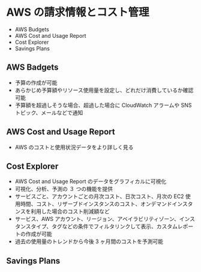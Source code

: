 # AWS の請求情報とコスト管理

* AWS Budgets
* AWS Cost and Usage Report
* Cost Explorer
* Savings Plans

## AWS Badgets
* 予算の作成が可能
* あらかじめ予算額やリソース使用量を設定し、どれだけ消費しているか確認可能
* 予算額を超過しそうな場合、超過した場合に CloudWatch アラームや SNS トピック、メールなどで通知

## AWS Cost and Usage Report
* AWS のコストと使用状況データをより詳しく見る

## Cost Explorer
* AWS Cost and Usage Report のデータをグラフィカルに可視化
* 可視化、分析、予測の ３ つの機能を提供
* サービスごと、アカウントごとの月次コスト、日次コスト、月次の EC2 使用時間、コスト、リザーブドインスタンスのコスト、オンデマンドインスタンスを利用した場合のコスト削減額など
* サービス、AWS アカウント、リージョン、アベイラビリティゾーン、インスタンスタイプ、タグなどの条件でフィルタリンクして表示、カスタムレポートの作成が可能
* 過去の使用量のトレンドから今後 3 ヶ月間のコストを予測可能

## Savings Plans
